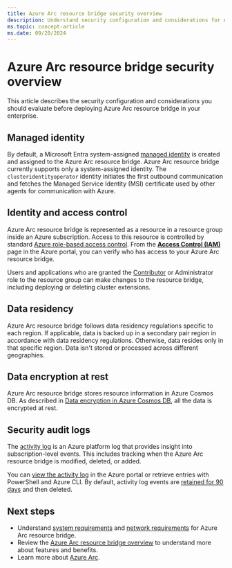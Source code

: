 ```yaml
---
title: Azure Arc resource bridge security overview 
description: Understand security configuration and considerations for Azure Arc resource bridge.
ms.topic: concept-article
ms.date: 09/20/2024
---
```


# Azure Arc resource bridge security overview

This article describes the security configuration and considerations you should evaluate before deploying Azure Arc resource bridge in your enterprise.

## Managed identity

By default, a Microsoft Entra system-assigned [managed identity](/azure/active-directory/managed-identities-azure-resources/overview) is created and assigned to the Azure Arc resource bridge. Azure Arc resource bridge currently supports only a system-assigned identity. The `clusteridentityoperator` identity initiates the first outbound communication and fetches the Managed Service Identity (MSI) certificate used by other agents for communication with Azure.

## Identity and access control

Azure Arc resource bridge is represented as a resource in a resource group inside an Azure subscription. Access to this resource is controlled by standard [Azure role-based access control](/azure/role-based-access-control/overview). From the [**Access Control (IAM)**](/azure/role-based-access-control/role-assignments-portal) page in the Azure portal, you can verify who has access to your Azure Arc resource bridge.

Users and applications who are granted the [Contributor](/azure/role-based-access-control/built-in-roles#contributor) or Administrator role to the resource group can make changes to the resource bridge, including deploying or deleting cluster extensions.

## Data residency

Azure Arc resource bridge follows data residency regulations specific to each region. If applicable, data is backed up in a secondary pair region in accordance with data residency regulations. Otherwise, data resides only in that specific region. Data isn't stored or processed across different geographies.

## Data encryption at rest

Azure Arc resource bridge stores resource information in Azure Cosmos DB. As described in [Data encryption in Azure Cosmos DB](/azure/cosmos-db/database-encryption-at-rest), all the data is encrypted at rest.

## Security audit logs

The [activity log](/azure/azure-monitor/essentials/activity-log-insights) is an Azure platform log that provides insight into subscription-level events. This includes tracking when the Azure Arc resource bridge is modified, deleted, or added.

You can [view the activity log](/azure/azure-monitor/essentials/activity-log-insights#view-the-activity-log) in the Azure portal or retrieve entries with PowerShell and Azure CLI. By default, activity log events are [retained for 90 days](/azure/azure-monitor/essentials/activity-log-insights#retention-period) and then deleted.

## Next steps

- Understand [system requirements](system-requirements.md) and [network requirements](network-requirements.md) for Azure Arc resource bridge.
- Review the [Azure Arc resource bridge overview](overview.md) to understand more about features and benefits.
- Learn more about [Azure Arc](../overview.md).
